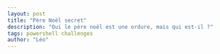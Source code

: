 ```yaml
---
layout: post
title: "Père Noël secret"
description: "Oui le père noël est une ordure, mais qui est-il ?"
tags: powershell challenges
author: "Léo"
---
```

